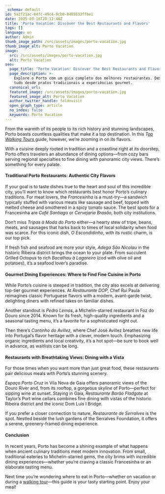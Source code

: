 ```yaml
---
_schema: default
id: 5a2f21ac-04fc-49c4-9cb0-8485833ffbe1
date: 2025-03-16T20:12:48Z
title: 'Porto Vacation: Discover the Best Restaurants and Flavors'
tags: []
language: en
author: Admin
thumb_image_path: /src/assets/images/porto-vacation.jpg
thumb_image_alt: Porto Vacation
image:
  src: /src/assets/images/porto-vacation.jpg
  alt: Porto Vacation
seo:
  page_title: 'Porto Vacation: Discover the Best Restaurants and Flavors'
  page_description: >-
    Explore o Porto com um guia completo dos melhores restaurantes. Descubra
    tudo desde pratos tradicionais a experiências gourmet.
  canonical_url:
  featured_image: /src/assets/images/porto-vacation.jpg
  featured_image_alt: Porto Vacation
  author_twitter_handle: foldnvisit
  open_graph_type: article
  no_index: false
  keywords: Porto Vacation
---
```

From the warmth of its people to its rich history and stunning landscapes, Porto boasts countless qualities that make it a top destination. In this *T*<a href="https://topwalkingtoursportugal.com/" target="_blank" rel="noopener"><em>op Walking Tours</em> </a>guide, however, we’re zooming in on its flavors.

With a cuisine deeply rooted in tradition and a coastline right at its doorstep, Porto offers travelers an abundance of dining options—from cozy bars serving regional specialties to fine dining with panoramic city views. There’s something for every palate.

<SnippetsAstroImage image_path="/src/assets/images/porto-vacation.jpg" image_alt="Porto Vacation"/>

#### Traditional Porto Restaurants: Authentic City Flavors

If your goal is to taste dishes true to the heart and soul of this incredible city, you’ll want to know which restaurants best honor Porto’s culinary traditions. For meat lovers, the *Francesinha* is a must-try—a sandwich typically stuffed with various meats like sausage and beef, topped with melted cheese and smothered in a spicy tomato sauce. The best spots for a Francesinha are *Café Santiago* or *Cervejaria Brasão*, both city institutions.

Don’t miss *Tripas à Moda do Porto* either—a hearty stew of tripe, beans, meats, and sausages that harks back to times of local solidarity when food was scarce. For this iconic dish, *O Escondidinho*, with its rustic charm, is our top pick.

If fresh fish and seafood are more your style, *Adega São Nicolau* in the historic Ribeira district brings the ocean to your plate. From succulent Grilled Octopus to rich *Bacalhau à Lagareiro* (cod with olive oil and potatoes), it’s a seafood lover’s paradise.

#### Gourmet Dining Experiences: Where to Find Fine Cuisine in Porto

While Porto’s cuisine is steeped in tradition, the city also excels at delivering top-tier gourmet experiences. At *Restaurante DOP*, Chef Rui Paula reimagines classic Portuguese flavors with a modern, avant-garde twist, delighting diners with refined takes on familiar dishes.

Another standout is *Pedro Lemos*, a Michelin-starred restaurant in Foz do Douro since 2014. Known for its fresh, high-quality ingredients and a seasonal tasting menu, it’s a favorite for a sophisticated night out.

Then there’s *Cantinho do Avillez*, where Chef José Avillez breathes new life into Portugal’s flavor heritage with a clever, modern touch. Emphasizing organic ingredients and local creativity, it’s a hot spot—be sure to book well in advance, as waitlists can be long.

#### Restaurants with Breathtaking Views: Dining with a Vista

For those times when you want more than just great food, these restaurants pair delicious meals with Porto’s stunning scenery.

*Espaço Porto Cruz* in Vila Nova de Gaia offers panoramic views of the Douro River and, from its rooftop, a gorgeous skyline of Porto—perfect for sipping wine at sunset. Staying in Gaia, *Restaurante Barão Fladgate* at Taylor’s Port wine cellars combines fine dining with vistas of the historic Ribeira district and the iconic Dom Luís I Bridge.

If you prefer a closer connection to nature, *Restaurante de Serralves* is the spot. Nestled beside the lush gardens of the Serralves Foundation, it offers a serene, greenery-framed dining experience.

#### Conclusion

In recent years, Porto has become a shining example of what happens when ancient culinary traditions meet modern innovation. From small, traditional eateries to Michelin-starred gems, the city brims with incredible dining experiences—whether you’re craving a classic Francesinha or an elaborate tasting menu.

Next time you’re wondering where to eat in Porto—whether on vacation or during a <a href="https://topwalkingtoursportugal.com/" target="_blank" rel="noopener">walking tour</a>—this guide is your tasty starting point. Enjoy your meal!